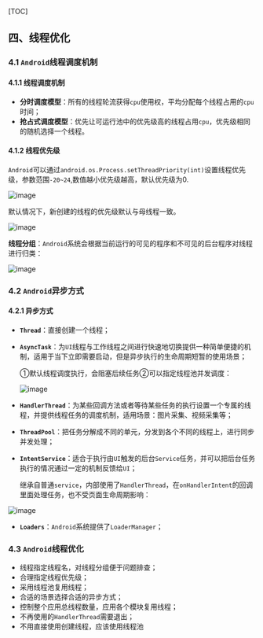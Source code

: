 [TOC]

## 四、线程优化

### 4.1 `Android`线程调度机制

#### 4.1.1 线程调度机制

* **分时调度模型**：所有的线程轮流获得`cpu`使用权，平均分配每个线程占用的`cpu`时间；
* **抢占式调度模型**：优先让可运行池中的优先级高的线程占用`cpu`，优先级相同的随机选择一个线程。

#### 4.1.2 线程优先级

`Android`可以通过`android.os.Process.setThreadPriority(int)`设置线程优先级，参数范围`-20~24`,数值越小优先级越高，默认优先级为0.

![image](https://github.com/tianyalu/NeAppPerformance/raw/master/show/thread_priority1.png)

默认情况下，新创建的线程的优先级默认与母线程一致。

![image](https://github.com/tianyalu/NeAppPerformance/raw/master/show/thread_priority2.png)

**线程分组**：`Android`系统会根据当前运行的可见的程序和不可见的后台程序对线程进行归类：

![image](https://github.com/tianyalu/NeAppPerformance/raw/master/show/thread_group.png)

### 4.2 `Android`异步方式

#### 4.2.1 异步方式

* **`Thread`**：直接创建一个线程；

* **`AsyncTask`**：为`UI`线程与工作线程之间进行快速地切换提供一种简单便捷的机制，适用于当下立即需要启动，但是异步执行的生命周期短暂的使用场景；

  ①默认线程调度执行，会阻塞后续任务②可以指定线程池并发调度：

  ![image](https://github.com/tianyalu/NeAppPerformance/raw/master/show/async_task.png)

* **`HandlerThread`**：为某些回调方法或者等待某些任务的执行设置一个专属的线程，并提供线程任务的调度机制，适用场景：图片采集、视频采集等；

* **`ThreadPool`**：把任务分解成不同的单元，分发到各个不同的线程上，进行同步并发处理；

* **`IntentService`**：适合于执行由`UI`触发的后台`Service`任务，并可以把后台任务执行的情况通过一定的机制反馈给`UI`；

  继承自普通`service`，内部使用了`HandlerThread`，在`onHandlerIntent`的回调里面处理任务，也不受页面生命周期影响：

![image](https://github.com/tianyalu/NeAppPerformance/raw/master/show/intent_service.png)

* **`Loaders`**：`Android`系统提供了`LoaderManager`；

### 4.3 `Android`线程优化

* 线程指定线程名，对线程分组便于问题排查；
* 合理指定线程优先级；
* 采用线程池复用线程；
* 合适的场景选择合适的异步方式；
* 控制整个应用总线程数量，应用各个模块复用线程；
* 不再使用的`HandlerThread`需要退出；
* 不用直接使用创建线程，应该使用线程池
